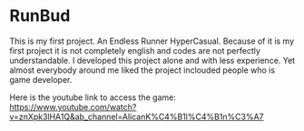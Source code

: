 # RunBud
This is my first project. An Endless Runner HyperCasual. Because of it is my first project it is not completely english and codes are not perfectly understandable. I developed this project alone and with less experience. Yet almost everybody around me liked the project inclouded people who is game developer.

Here is the youtube link to access the game: https://www.youtube.com/watch?v=znXpk3lHA1Q&ab_channel=AlicanK%C4%B1l%C4%B1n%C3%A7
